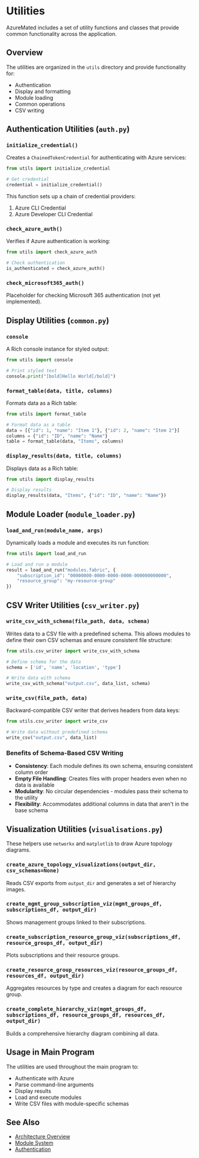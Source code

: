 # Utilities

AzureMated includes a set of utility functions and classes that provide common functionality across the application.

## Overview

The utilities are organized in the `utils` directory and provide functionality for:

- Authentication
- Display and formatting
- Module loading
- Common operations
- CSV writing

## Authentication Utilities (`auth.py`)

### `initialize_credential()`

Creates a `ChainedTokenCredential` for authenticating with Azure services:

```python
from utils import initialize_credential

# Get credential
credential = initialize_credential()
```

This function sets up a chain of credential providers:
1. Azure CLI Credential
2. Azure Developer CLI Credential

### `check_azure_auth()`

Verifies if Azure authentication is working:

```python
from utils import check_azure_auth

# Check authentication
is_authenticated = check_azure_auth()
```

### `check_microsoft365_auth()`

Placeholder for checking Microsoft 365 authentication (not yet implemented).

## Display Utilities (`common.py`)

### `console`

A Rich console instance for styled output:

```python
from utils import console

# Print styled text
console.print("[bold]Hello World[/bold]")
```

### `format_table(data, title, columns)`

Formats data as a Rich table:

```python
from utils import format_table

# Format data as a table
data = [{"id": 1, "name": "Item 1"}, {"id": 2, "name": "Item 2"}]
columns = {"id": "ID", "name": "Name"}
table = format_table(data, "Items", columns)
```

### `display_results(data, title, columns)`

Displays data as a Rich table:

```python
from utils import display_results

# Display results
display_results(data, "Items", {"id": "ID", "name": "Name"})
```

## Module Loader (`module_loader.py`)

### `load_and_run(module_name, args)`

Dynamically loads a module and executes its run function:

```python
from utils import load_and_run

# Load and run a module
result = load_and_run("modules.fabric", {
    "subscription_id": "00000000-0000-0000-0000-000000000000",
    "resource_group": "my-resource-group"
})
```

## CSV Writer Utilities (`csv_writer.py`)

### `write_csv_with_schema(file_path, data, schema)`

Writes data to a CSV file with a predefined schema. This allows modules to define their own CSV schemas and ensure consistent file structure:

```python
from utils.csv_writer import write_csv_with_schema

# Define schema for the data
schema = ['id', 'name', 'location', 'type']

# Write data with schema
write_csv_with_schema("output.csv", data_list, schema)
```

### `write_csv(file_path, data)`

Backward-compatible CSV writer that derives headers from data keys:

```python
from utils.csv_writer import write_csv

# Write data without predefined schema
write_csv("output.csv", data_list)
```

### Benefits of Schema-Based CSV Writing

- **Consistency**: Each module defines its own schema, ensuring consistent column order
- **Empty File Handling**: Creates files with proper headers even when no data is available
- **Modularity**: No circular dependencies - modules pass their schema to the utility
- **Flexibility**: Accommodates additional columns in data that aren't in the base schema

## Visualization Utilities (`visualisations.py`)

These helpers use `networkx` and `matplotlib` to draw Azure topology diagrams.

### `create_azure_topology_visualizations(output_dir, csv_schemas=None)`
Reads CSV exports from `output_dir` and generates a set of hierarchy images.

### `create_mgmt_group_subscription_viz(mgmt_groups_df, subscriptions_df, output_dir)`
Shows management groups linked to their subscriptions.

### `create_subscription_resource_group_viz(subscriptions_df, resource_groups_df, output_dir)`
Plots subscriptions and their resource groups.

### `create_resource_group_resources_viz(resource_groups_df, resources_df, output_dir)`
Aggregates resources by type and creates a diagram for each resource group.

### `create_complete_hierarchy_viz(mgmt_groups_df, subscriptions_df, resource_groups_df, resources_df, output_dir)`
Builds a comprehensive hierarchy diagram combining all data.

## Usage in Main Program

The utilities are used throughout the main program to:

- Authenticate with Azure
- Parse command-line arguments
- Display results
- Load and execute modules
- Write CSV files with module-specific schemas

## See Also

- [Architecture Overview](architecture.md)
- [Module System](modules.md)
- [Authentication](authentication.md)
